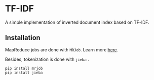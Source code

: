 # TF-IDF

A simple implementation of inverted document index based on TF-IDF.

## Installation

MapReduce jobs are done with `MRJob`. Learn more [here](https://mrjob.readthedocs.io/en/latest/).

Besides, tokenization is done with  `jieba` .

```shell
pip install mrjob
pip install jieba
```

